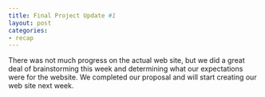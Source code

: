 ```yaml
---
title: Final Project Update #1
layout: post
categories:
- recap
---
```

There was not much progress on the actual web site, but we did a great deal of brainstorming this week and determining what our expectations were for the website. We completed our proposal and will start creating our web site next week.
